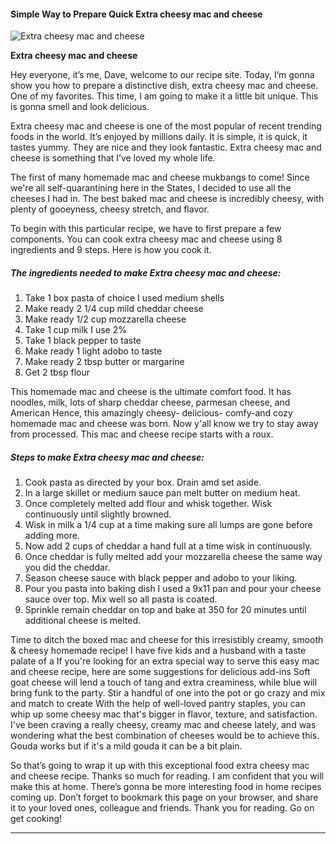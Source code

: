             

#### Simple Way to Prepare Quick Extra cheesy mac and cheese

![Extra cheesy mac and cheese](https://img-global.cpcdn.com/recipes/5096541754228736/751x532cq70/extra-cheesy-mac-and-cheese-recipe-main-photo.jpg)

**Extra cheesy mac and cheese**

Hey everyone, it’s me, Dave, welcome to our recipe site. Today, I’m gonna show you how to prepare a distinctive dish, extra cheesy mac and cheese. One of my favorites. This time, I am going to make it a little bit unique. This is gonna smell and look delicious.

Extra cheesy mac and cheese is one of the most popular of recent trending foods in the world. It’s enjoyed by millions daily. It is simple, it is quick, it tastes yummy. They are nice and they look fantastic. Extra cheesy mac and cheese is something that I’ve loved my whole life.

The first of many homemade mac and cheese mukbangs to come! Since we're all self-quarantining here in the States, I decided to use all the cheeses I had in. The best baked mac and cheese is incredibly cheesy, with plenty of gooeyness, cheesy stretch, and flavor.

To begin with this particular recipe, we have to first prepare a few components. You can cook extra cheesy mac and cheese using 8 ingredients and 9 steps. Here is how you cook it.

##### The ingredients needed to make Extra cheesy mac and cheese:

1.  Take 1 box pasta of choice I used medium shells
2.  Make ready 2 1/4 cup mild cheddar cheese
3.  Make ready 1/2 cup mozzarella cheese
4.  Take 1 cup milk I use 2%
5.  Take 1 black pepper to taste
6.  Make ready 1 light adobo to taste
7.  Make ready 2 tbsp butter or margarine
8.  Get 2 tbsp flour

This homemade mac and cheese is the ultimate comfort food. It has noodles, milk, lots of sharp cheddar cheese, parmesan cheese, and American Hence, this amazingly cheesy- delicious- comfy-and cozy homemade mac and cheese was born. Now y'all know we try to stay away from processed. This mac and cheese recipe starts with a roux.

##### Steps to make Extra cheesy mac and cheese:

1.  Cook pasta as directed by your box. Drain amd set aside.
2.  In a large skillet or medium sauce pan melt butter on medium heat.
3.  Once completely melted add flour and whisk together. Wisk continuously until slightly browned.
4.  Wisk in milk a 1/4 cup at a time making sure all lumps are gone before adding more.
5.  Now add 2 cups of cheddar a hand full at a time wisk in continuously.
6.  Once cheddar is fully melted add your mozzarella cheese the same way you did the cheddar.
7.  Season cheese sauce with black pepper and adobo to your liking.
8.  Pour you pasta into baking dish I used a 9x11 pan and pour your cheese sauce over top. Mix well so all pasta is coated.
9.  Sprinkle remain cheddar on top and bake at 350 for 20 minutes until additional cheese is melted.

Time to ditch the boxed mac and cheese for this irresistibly creamy, smooth & cheesy homemade recipe! I have five kids and a husband with a taste palate of a If you're looking for an extra special way to serve this easy mac and cheese recipe, here are some suggestions for delicious add-ins Soft goat cheese will lend a touch of tang and extra creaminess, while blue will bring funk to the party. Stir a handful of one into the pot or go crazy and mix and match to create With the help of well-loved pantry staples, you can whip up some cheesy mac that's bigger in flavor, texture, and satisfaction. I've been craving a really cheesy, creamy mac and cheese lately, and was wondering what the best combination of cheeses would be to achieve this. Gouda works but if it's a mild gouda it can be a bit plain.

So that’s going to wrap it up with this exceptional food extra cheesy mac and cheese recipe. Thanks so much for reading. I am confident that you will make this at home. There’s gonna be more interesting food in home recipes coming up. Don’t forget to bookmark this page on your browser, and share it to your loved ones, colleague and friends. Thank you for reading. Go on get cooking!

* * *